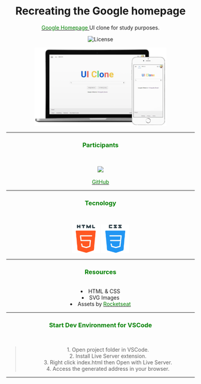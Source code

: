<h1 align="center">Recreating the Google homepage</h1>

<p align="center">
  <a href="https://google.com">
    <font color="green">Google Homepage</font>
  </a>UI clone for study purposes.
</p>

<p align="center">
  <img  
  src="http://img.shields.io/static/v1?label=license&message=MIT&color" alt="License">
</p>

<p align="center">
  <img 
  alt="mockup google" 
  src="./assets/mockup.png" 
  width="70%">
</p>

<hr>

<h3 align="center">
  <font color="green">Participants</font>
</h3><br>

<p align="center">
  <img 
  src="https://avatars3.githubusercontent.com/u/59886891?s=460&v=4" 
  width="75px;">
</p>

<p align="center">
  <a href="https://github.com/CaioLemec">
    <font color="green">GitHub</font>
  </a>
</p>

<hr>

<h3 align="center">
  <font color="green">Tecnology</font>
</h3><br>

<p align="center">
  <img src="./assets/html5.svg" width="75px;">
  <img src="./assets/css.svg" width="75px;">
</p>

<hr>

<h3 align="center">
  <font color="green">Resources</font>
</h3><br>

<li align="center">HTML & CSS</li>
<li align="center">SVG Images</li>
<li align="center">Assets by 
  <a href="https://rocketseat.com.br/">
    <font color="green">Rocketseat</font>
  </a>
</li>

<hr>

<h3 align="center">
  <font color="green">Start Dev Environment for VSCode</font>
</h3><br>


<center>
<blockquote>
1. Open project folder in VSCode. <br>
2. Install Live Server extension. <br> 
3. Right click index.html then Open with Live Server. <br>
4. Access the generated address in your browser. <br>
<blockquote>
</center>


<hr>
